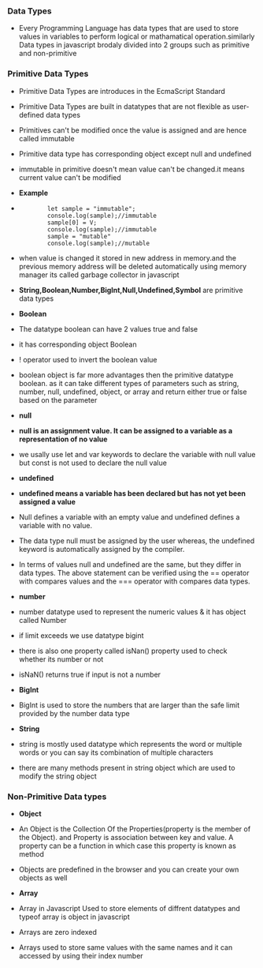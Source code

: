 ### Data Types

- Every Programming Language has data types that are used to store values in variables to perform logical or mathamatical operation.similarly Data types in javascript brodaly divided into 2 groups such as primitive and non-primitive

### Primitive Data Types

- Primitive Data Types are introduces in the EcmaScript Standard
- Primitive Data Types are built in datatypes that are not flexible as user-defined data types
- Primitives can't be modified once the value is assigned and are hence called immutable
- Primitive data type has corresponding object except null and undefined
- immutable in primitive doesn't mean value can't be changed.it means current value can't be modified
- **Example**
-             let sample = "immutable";
              console.log(sample);//immutable
              sample[0] = V;
              console.log(sample);//immutable
              sample = "mutable"
              console.log(sample);//mutable

- when value is changed it stored in new address in memory.and the previous memory address will be deleted automatically using memory manager its called garbage collector in javascript
- **String,Boolean,Number,BigInt,Null,Undefined,Symbol** are primitive data types

- **Boolean**
- The datatype boolean can have 2 values true and false
- it has corresponding object Boolean
- ! operator used to invert the boolean value
- boolean object is far more advantages then the primitive datatype boolean. as it can take different types of parameters such as string, number, null, undefined, object, or array and return either true or false based on the parameter

- **null**
- **null is an assignment value. It can be assigned to a variable as a representation of no value**
- we usally use let and var keywords to declare the variable with null value but const is not used to declare the null value

- **undefined**
- **undefined means a variable has been declared but has not yet been assigned a value**
- Null defines a variable with an empty value and undefined defines a variable with no value.
- The data type null must be assigned by the user whereas, the undefined keyword is automatically assigned by the compiler.
- In terms of values null and undefined are the same, but they differ in data types. The above statement can be verified using the == operator with compares values and the === operator with compares data types.

- **number**
- number datatype used to represent the numeric values & it has object called Number
- if limit exceeds we use datatype bigint
- there is also one property called isNan() property used to check whether its number or not
- isNaN() returns true if input is not a number

- **BigInt**
- BigInt is used to store the numbers that are larger than the safe limit provided by the number data type

- **String**
- string is mostly used datatype which represents the word or multiple words or you can say its combination of multiple characters
- there are many methods present in string object which are used to modify the string object

### Non-Primitive Data types

- **Object**
- An Object is the Collection Of the Properties(property is the member of the Object). and Property is association between key and value. A property can be a function in which case this property is known as method
- Objects are predefined in the browser and you can create your own objects as well

- **Array**
- Array in Javascript Used to store elements of diffrent datatypes and typeof array is object in javascript
- Arrays are zero indexed
- Arrays used to store same values with the same names and it can accessed by using their index number
